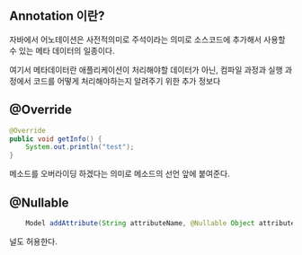 ## Annotation 이란?
자바에서 어노테이션은 사전적의미로 주석이라는 의미로 소스코드에 추가해서 사용할 수 있는 메타 데이터의 일종이다.

여기서 메타데이터란 애플리케이션이 처리해야할 데이터가 아닌, 컴파일 과정과 실행 과정에서 코드를 어떻게 처리해야하는지 알려주기 위한 추가 정보다

## @Override

```java
@Override 
public void getInfo() {
    System.out.println("test");
}
```
메소드를 오버라이딩 하겠다는 의미로 메소드의 선언 앞에 붙여준다. 

## @Nullable 
```java
	Model addAttribute(String attributeName, @Nullable Object attributeValue);

```
널도 허용한다.